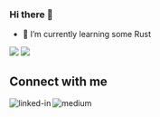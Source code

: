 ### Hi there 👋

- 🌱 I’m currently learning some Rust

![](https://www.barantutal.com.tr/overview.svg)
![](https://github.com/barantutal/github-stats/blob/master/generated/languages.svg)

## Connect with me

[<img align="left" alt="linked-in" src="https://img.shields.io/badge/linkedin-%230077B5.svg?&style=for-the-badge&logo=linkedin&logoColor=white" />](https://www.linkedin.com/in/tutalbaran/)

[<img align="left" alt="medium" src="https://img.shields.io/badge/medium-%2312100E.svg?&style=for-the-badge&logo=medium&logoColor=white" />](https://medium.com/@barantutal)
